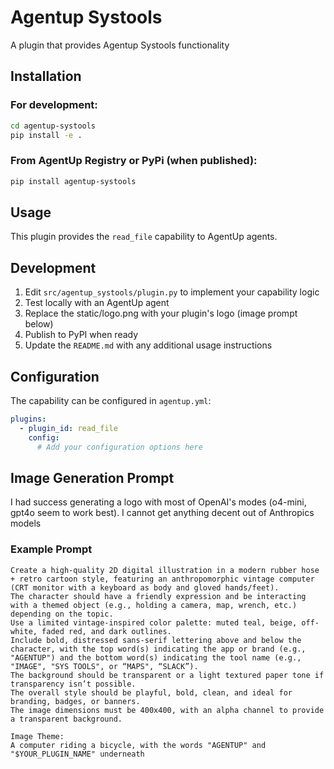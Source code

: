 # Agentup Systools

A plugin that provides Agentup Systools functionality

## Installation

### For development:
```bash
cd agentup-systools
pip install -e .
```

### From AgentUp Registry or PyPi (when published):
```bash
pip install agentup-systools
```

## Usage

This plugin provides the `read_file` capability to AgentUp agents.

## Development

1. Edit `src/agentup_systools/plugin.py` to implement your capability logic
2. Test locally with an AgentUp agent
3. Replace the static/logo.png with your plugin's logo (image prompt below)
4. Publish to PyPI when ready
5. Update the `README.md` with any additional usage instructions

## Configuration

The capability can be configured in `agentup.yml`:

```yaml
plugins:
  - plugin_id: read_file
    config:
      # Add your configuration options here
```

## Image Generation Prompt

I had success generating a logo with most of OpenAI's modes (o4-mini, gpt4o seem to work best).
I cannot get anything decent out of Anthropics models


### Example Prompt
```
Create a high-quality 2D digital illustration in a modern rubber hose + retro cartoon style, featuring an anthropomorphic vintage computer (CRT monitor with a keyboard as body and gloved hands/feet).
The character should have a friendly expression and be interacting with a themed object (e.g., holding a camera, map, wrench, etc.) depending on the topic.
Use a limited vintage-inspired color palette: muted teal, beige, off-white, faded red, and dark outlines.
Include bold, distressed sans-serif lettering above and below the character, with the top word(s) indicating the app or brand (e.g., "AGENTUP") and the bottom word(s) indicating the tool name (e.g., "IMAGE", "SYS TOOLS", or “MAPS", “SLACK”).
The background should be transparent or a light textured paper tone if transparency isn’t possible.
The overall style should be playful, bold, clean, and ideal for branding, badges, or banners.
The image dimensions must be 400x400, with an alpha channel to provide a transparent background.

Image Theme:
A computer riding a bicycle, with the words "AGENTUP" and "$YOUR_PLUGIN_NAME" underneath
```